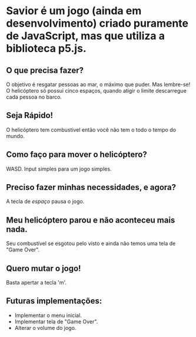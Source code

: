# Savior é um jogo (ainda em desenvolvimento) criado puramente de JavaScript, mas que utiliza a biblioteca p5.js.

## O que precisa fazer?
O objetivo é resgatar pessoas ao mar, o máximo que puder. Mas lembre-se! O helicóptero só possui cinco espaços, quando atigir o limite descarregue cada pessoa no barco.

## Seja Rápido!
O helicóptero tem combustivel então você não tem o todo o tempo do mundo.

## Como faço para mover o helicóptero?
WASD. Input simples para um jogo simples.

## Preciso fazer minhas necessidades, e agora?
A tecla de *espaço* pausa o jogo.

## Meu helicóptero parou e não aconteceu mais nada.
Seu combustível se esgotou pelo visto e ainda não temos uma tela de "Game Over".

## Quero mutar o jogo!
Basta apertar a tecla 'm'.

## Futuras implementações:
- Implementar o menu inicial.
- Implementar tela de "Game Over".
- Alterar o volume do jogo.
